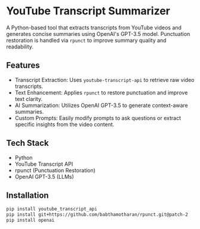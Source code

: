 # YouTube Transcript Summarizer

A Python-based tool that extracts transcripts from YouTube videos and generates concise summaries using OpenAI's GPT-3.5 model. Punctuation restoration is handled via `rpunct` to improve summary quality and readability.

## Features

- Transcript Extraction: Uses `youtube-transcript-api` to retrieve raw video transcripts.
- Text Enhancement: Applies `rpunct` to restore punctuation and improve text clarity.
- AI Summarization: Utilizes OpenAI GPT-3.5 to generate context-aware summaries.
- Custom Prompts: Easily modify prompts to ask questions or extract specific insights from the video content.

## Tech Stack

- Python  
- YouTube Transcript API  
- rpunct (Punctuation Restoration)  
- OpenAI GPT-3.5 (LLMs)

## Installation

```bash
pip install youtube_transcript_api
pip install git+https://github.com/babthamotharan/rpunct.git@patch-2
pip install openai 

